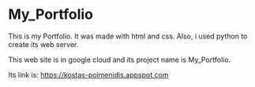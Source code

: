 # My_Portfolio
This is my Portfolio. 
It was made with html and css. 
Also, i used python to create its web server.

This web site is in google cloud and its project name is My_Portfolio.

Its link is: https://kostas-poimenidis.appspot.com
